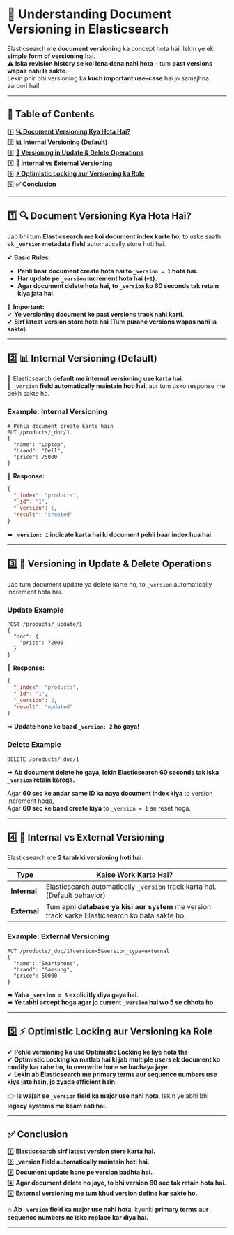 # 📌 **Understanding Document Versioning in Elasticsearch**  

Elasticsearch me **document versioning** ka concept hota hai, lekin ye ek **simple form of versioning** hai.  
⚠️ **Iska revision history se koi lena dena nahi hota** – tum **past versions wapas nahi la sakte**.  
Lekin phir bhi versioning ka **kuch important use-case** hai jo samajhna zaroori hai!  

---

## 📖 **Table of Contents**  

1️⃣ **[🔍 Document Versioning Kya Hota Hai?](#1)**  
2️⃣ **[📊 Internal Versioning (Default)](#2)**  
3️⃣ **[🔄 Versioning in Update & Delete Operations](#3)**  
4️⃣ **[🔗 Internal vs External Versioning](#4)**  
5️⃣ **[⚡ Optimistic Locking aur Versioning ka Role](#5)**  
6️⃣ **[✅ Conclusion](#6)**  

---

## **1️⃣ 🔍 Document Versioning Kya Hota Hai?**  <a id="1"></a>
Jab bhi tum **Elasticsearch me koi document index karte ho**, to uske saath ek **`_version` metadata field** automatically store hoti hai.  

✔ **Basic Rules:**  
- **Pehli baar document create hota hai to `_version = 1` hota hai.**  
- **Har update pe `_version` increment hota hai (`+1`).**  
- **Agar document delete hota hai, to `_version` ko 60 seconds tak retain kiya jata hai.**  

📌 **Important:**  
✔ **Ye versioning document ke past versions track nahi karti**.  
✔ **Sirf latest version store hota hai** (Tum **purane versions wapas nahi la sakte**).  

---

## **2️⃣ 📊 Internal Versioning (Default)** <a id="2"></a>
🔹 Elasticsearch **default me internal versioning use karta hai**.  
🔹 `_version` **field automatically maintain hoti hai**, aur tum usko response me dekh sakte ho.  

### **Example: Internal Versioning**
```http
# Pehla document create karte hain
PUT /products/_doc/1
{
  "name": "Laptop",
  "brand": "Dell",
  "price": 75000
}
```
🔹 **Response:**  
```json
{
  "_index": "products",
  "_id": "1",
  "_version": 1,
  "result": "created"
}
```
➡ **`_version: 1` indicate karta hai ki document pehli baar index hua hai.**  

---

## **3️⃣ 🔄 Versioning in Update & Delete Operations** <a id="3"></a>
Jab tum document update ya delete karte ho, to `_version` automatically increment hota hai.  

### **Update Example**
```http
POST /products/_update/1
{
  "doc": {
    "price": 72000
  }
}
```
🔹 **Response:**  
```json
{
  "_index": "products",
  "_id": "1",
  "_version": 2,
  "result": "updated"
}
```
➡ **Update hone ke baad `_version: 2` ho gaya!**  

### **Delete Example**
```http
DELETE /products/_doc/1
```
➡ **Ab document delete ho gaya, lekin Elasticsearch 60 seconds tak iska `_version` retain karega.**  

Agar **60 sec ke andar same ID ka naya document index kiya** to version increment hoga,  
Agar **60 sec ke baad create kiya** to `_version = 1` se reset hoga.  

---

## **4️⃣ 🔗 Internal vs External Versioning** <a id="4"></a>
Elasticsearch me **2 tarah ki versioning hoti hai**:  

| **Type**       | **Kaise Work Karta Hai?** |
|---------------|--------------------------|
| **Internal**  | Elasticsearch automatically `_version` track karta hai. (Default behavior) |
| **External**  | Tum apni **database ya kisi aur system** me version track karke Elasticsearch ko bata sakte ho. |

### **Example: External Versioning**
```http
PUT /products/_doc/1?version=5&version_type=external
{
  "name": "Smartphone",
  "brand": "Samsung",
  "price": 50000
}
```
➡ **Yaha `_version = 5` explicitly diya gaya hai.**  
➡ **Ye tabhi accept hoga agar jo current `_version` hai wo 5 se chhota ho.**  

---

## **5️⃣ ⚡ Optimistic Locking aur Versioning ka Role**  <a id="5"></a>
✔ **Pehle versioning ka use Optimistic Locking ke liye hota tha**  
✔ **Optimistic Locking ka matlab hai ki jab multiple users ek document ko modify kar rahe ho, to overwrite hone se bachaya jaye.**  
✔ **Lekin ab Elasticsearch me primary terms aur sequence numbers use kiye jate hain, jo zyada efficient hain.**  

👉 **Is wajah se `_version` field ka major use nahi hota**, lekin ye abhi bhi **legacy systems me kaam aati hai**.  

---

## **✅ Conclusion** <a id="6"></a>
1️⃣ **Elasticsearch sirf latest version store karta hai.**  
2️⃣ **_version field automatically maintain hoti hai.**  
3️⃣ **Document update hone pe version badhta hai.**  
4️⃣ **Agar document delete ho jaye, to bhi version 60 sec tak retain hota hai.**  
5️⃣ **External versioning me tum khud version define kar sakte ho.**  

🔥 **Ab `_version` field ka major use nahi hota**, kyunki **primary terms aur sequence numbers ne isko replace kar diya hai.**  

---

